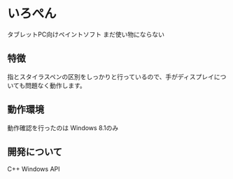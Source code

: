 # いろぺん

タブレットPC向けペイントソフト
まだ使い物にならない

## 特徴

指とスタイラスペンの区別をしっかりと行っているので、手がディスプレイについても問題なく動作します。

## 動作環境

動作確認を行ったのは
Windows 8.1のみ

## 開発について

C++
Windows API
